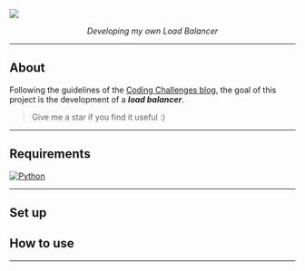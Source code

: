 ![](./images/mylb_banner.png)

<p align="center">
<em>Developing my own Load Balancer</em>
</p>



---

## About

Following the guidelines of the [Coding Challenges blog](https://codingchallenges.fyi/challenges/challenge-wc), the goal of this project is the development of a **_load balancer_**.


> Give me a star if you find it useful :)

---

## Requirements

[![Python](https://img.shields.io/badge/Python-3.10+-3776AB?style=for-the-badge&logo=python&logoColor=white&labelColor=101010)](https://python.org)


---

## Set up



## How to use


---
